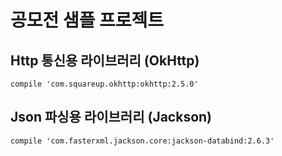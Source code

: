 # 공모전 샘플 프로젝트

## Http 통신용 라이브러리 (OkHttp)
```
compile 'com.squareup.okhttp:okhttp:2.5.0'
```

## Json 파싱용 라이브러리 (Jackson)
```
compile 'com.fasterxml.jackson.core:jackson-databind:2.6.3'
```

##